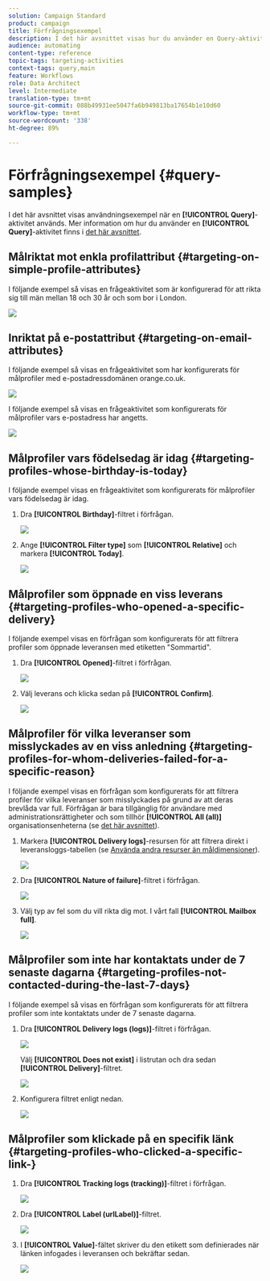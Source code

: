 ```yaml
---
solution: Campaign Standard
product: campaign
title: Förfrågningsexempel
description: I det här avsnittet visas hur du använder en Query-aktivitet.
audience: automating
content-type: reference
topic-tags: targeting-activities
context-tags: query,main
feature: Workflows
role: Data Architect
level: Intermediate
translation-type: tm+mt
source-git-commit: 088b49931ee5047fa6b949813ba17654b1e10d60
workflow-type: tm+mt
source-wordcount: '338'
ht-degree: 89%

---
```



# Förfrågningsexempel {#query-samples}

I det här avsnittet visas användningsexempel när en **[!UICONTROL Query]**-aktivitet används. Mer information om hur du använder en **[!UICONTROL Query]**-aktivitet finns i [det här avsnittet](../../automating/using/query.md).

## Målriktat mot enkla profilattribut {#targeting-on-simple-profile-attributes}

I följande exempel så visas en frågeaktivitet som är konfigurerad för att rikta sig till män mellan 18 och 30 år och som bor i London.

![](assets/query_sample_1.png)

## Inriktat på e-postattribut {#targeting-on-email-attributes}

I följande exempel så visas en frågeaktivitet som har konfigurerats för målprofiler med e-postadressdomänen orange.co.uk.

![](assets/query_sample_emaildomain.png)

I följande exempel så visas en frågeaktivitet som konfigurerats för målprofiler vars e-postadress har angetts.

![](assets/query_sample_emailnotempty.png)

## Målprofiler vars födelsedag är idag {#targeting-profiles-whose-birthday-is-today}

I följande exempel visas en frågeaktivitet som konfigurerats för målprofiler vars födelsedag är idag.

1. Dra **[!UICONTROL Birthday]**-filtret i förfrågan.

   ![](assets/query_sample_birthday.png)

1. Ange **[!UICONTROL Filter type]** som **[!UICONTROL Relative]** och markera **[!UICONTROL Today]**.

   ![](assets/query_sample_birthday2.png)

## Målprofiler som öppnade en viss leverans {#targeting-profiles-who-opened-a-specific-delivery}

I följande exempel visas en förfrågan som konfigurerats för att filtrera profiler som öppnade leveransen med etiketten &quot;Sommartid&quot;.

1. Dra **[!UICONTROL Opened]**-filtret i förfrågan.

   ![](assets/query_sample_opened.png)

1. Välj leverans och klicka sedan på **[!UICONTROL Confirm]**.

   ![](assets/query_sample_opened2.png)

## Målprofiler för vilka leveranser som misslyckades av en viss anledning {#targeting-profiles-for-whom-deliveries-failed-for-a-specific-reason}

I följande exempel visas en förfrågan som konfigurerats för att filtrera profiler för vilka leveranser som misslyckades på grund av att deras brevlåda var full.  Förfrågan är bara tillgänglig för användare med administrationsrättigheter och som tillhör **[!UICONTROL All (all)]** organisationsenheterna (se [det här avsnittet](../../administration/using/organizational-units.md)).

1. Markera **[!UICONTROL Delivery logs]**-resursen för att filtrera direkt i leveransloggs-tabellen (se [Använda andra resurser än måldimensioner](../../automating/using/using-resources-different-from-targeting-dimensions.md)).

   ![](assets/query_sample_failure1.png)

1. Dra **[!UICONTROL Nature of failure]**-filtret i förfrågan.

   ![](assets/query_sample_failure2.png)

1. Välj typ av fel som du vill rikta dig mot.  I vårt fall **[!UICONTROL Mailbox full]**.

   ![](assets/query_sample_failure3.png)

## Målprofiler som inte har kontaktats under de 7 senaste dagarna {#targeting-profiles-not-contacted-during-the-last-7-days}

I följande exempel så visas en förfrågan som konfigurerats för att filtrera profiler som inte kontaktats under de 7 senaste dagarna.

1. Dra **[!UICONTROL Delivery logs (logs)]**-filtret i förfrågan.

   ![](assets/query_sample_7days.png)

   Välj **[!UICONTROL Does not exist]** i listrutan och dra sedan **[!UICONTROL Delivery]**-filtret.

   ![](assets/query_sample_7days1.png)

1. Konfigurera filtret enligt nedan.

   ![](assets/query_sample_7days2.png)

## Målprofiler som klickade på en specifik länk {#targeting-profiles-who-clicked-a-specific-link-}

1. Dra **[!UICONTROL Tracking logs (tracking)]**-filtret i förfrågan.

   ![](assets/query_sample_trackinglogs.png)

1. Dra **[!UICONTROL Label (urlLabel)]**-filtret.

   ![](assets/query_sample_trackinglogs2.png)

1. I **[!UICONTROL Value]**-fältet skriver du den etikett som definierades när länken infogades i leveransen och bekräftar sedan.

   ![](assets/query_sample_trackinglogs3.png)

